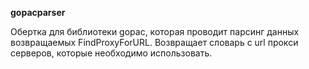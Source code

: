 **gopacparser**

Обертка для библиотеки gopac, которая проводит
парсинг данных возвращаемых FindProxyForURL. Возвращает словарь
с url прокси серверов, которые необходимо использовать.